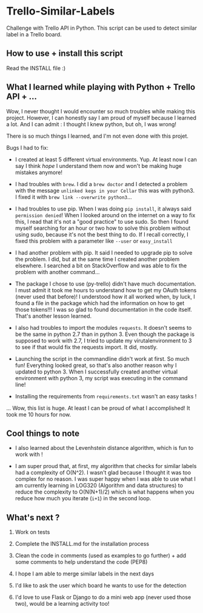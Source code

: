 # Trello-Similar-Labels
Challenge with Trello API in Python. This script can be used to detect similar label in a Trello board. 

## How to use + install this script 

Read the INSTALL file :)


## What I learned while playing with Python + Trello API + ...

Wow, I never thought I would encounter so much troubles while making this project. However, I can honestly say I am proud of myself because I learned a lot. And I can admit : I thought I knew python, but oh, I was wrong! 

There is so much things I learned, and I'm not even done with this projet. 

Bugs I had to fix: 

* I created at least 5 different virtual environments. Yup. At least now I can say I think _hope_ I understand them now and won't be making huge mistakes anymore! 

* I had troubles with `brew`. I did a `brew doctor` and I detected a problem with the message `unlinked kegs in your Cellar` this was with python3. I fixed it with `brew link --overwrite python3`...

* I had troubles to use pip. When I was doing `pip install`, it always said `permission denied`! When I looked around on the internet on a way to fix this, I read that it's not a "good practice" to use sudo. So then I found myself searching for an hour or two how to solve this problem without using sudo, because it's not the best thing to do. If I recall correctly, I fixed this problem with a parameter like `--user` or `easy_install` 

* I had another problem with pip. It said I needed to upgrade pip to solve the problem. I did, but at the same time I created another problem elsewhere. I searched a bit on StackOverflow and was able to fix the problem with another command... 

* The package I chose to use (py-trello) didn't have much documentation. I must admit it took me hours to understand how to get my OAuth tokens (never used that before)! I understood how it all worked when, by luck, I found a file in the package which had the information on how to get those tokens!!! I was so glad to found documentation in the code itself. That's another lesson learned. 

* I also had troubles to import the modules `requests`. It doesn't seems to be the same in python 2.7 than in python 3. Even though the package is supposed to work with 2.7, I tried to update my virutalenvironment to 3 to see if that would fix the requests import. It did, mostly. 

* Launching the script in the commandline didn't work at first. So much fun! Everything looked great, so that's also another reason why I updated to python 3. When I successfully created another virtual environment with python 3, my script was executing in the command line! 

* Installing the requirements from `requirements.txt` wasn't an easy tasks ! 


... Wow, this list is huge. At least I can be proud of what I accomplished! It took me 10 hours for now. 

## Cool things to note 

* I also learned about the Levenhstein distance algorithm, which is fun to work with ! 

* I am super proud that, at first, my algorithm that checks  for similar labels had a complexity of O(N^2). I wasn't glad because I thought it was too complex for no reason. I was super happy when I was able to use what I am currently learning in LOG320 (Algorithm and data structures) to reduce the complexity to O(N(N+1)/2) which is what happens when you reduce how much you iterate (`i+1`) in the second loop.


## What's next ? 

1. Work on tests  

2. Complete the INSTALL.md for the installation process

3. Clean the code in comments (used as examples to go further) + add some comments to help understand the code (PEP8)

4. I hope I am able to merge similar labels in the next days 

5. I'd like to ask the user which board he wants to use for the detection 

6. I'd love to use Flask or Django to do a mini web app (never used those two), would be a learning activity too! 
